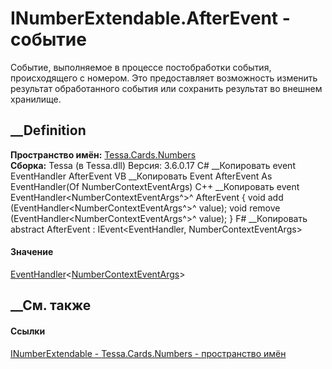 # INumberExtendable.AfterEvent - событие
Событие, выполняемое в процессе постобработки события, происходящего с
номером. Это предоставляет возможность изменить результат обработанного
события или сохранить результат во внешнем хранилище.
## __Definition
 **Пространство имён:** [Tessa.Cards.Numbers](N_Tessa_Cards_Numbers.htm)  
 **Сборка:** Tessa (в Tessa.dll) Версия: 3.6.0.17
C# __Копировать
     event EventHandler<NumberContextEventArgs> AfterEvent
VB __Копировать
     Event AfterEvent As EventHandler(Of NumberContextEventArgs)
C++ __Копировать
     event EventHandler<NumberContextEventArgs^>^ AfterEvent {
    	void add (EventHandler<NumberContextEventArgs^>^ value);
    	void remove (EventHandler<NumberContextEventArgs^>^ value);
    }
F# __Копировать
     abstract AfterEvent : IEvent<EventHandler<NumberContextEventArgs>,
        NumberContextEventArgs>
#### Значение
[EventHandler](https://learn.microsoft.com/dotnet/api/system.eventhandler-1)<[NumberContextEventArgs](T_Tessa_Cards_Numbers_NumberContextEventArgs.htm)>
##  __См. также
#### Ссылки
[INumberExtendable - ](T_Tessa_Cards_Numbers_INumberExtendable.htm)
[Tessa.Cards.Numbers - пространство имён](N_Tessa_Cards_Numbers.htm)
